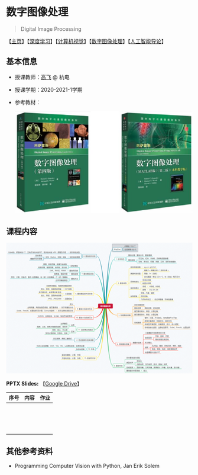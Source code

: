 # 数字图像处理

> Digital Image Processing

【[主页](https://aiart.live/courses/)】【[深度学习](https://aiart.live/courses/dl.html)】【[计算机视觉](https://aiart.live/courses/cv.html)】【[数字图像处理](https://aiart.live/courses/dip.html)】【[人工智能导论](https://aiart.live/courses/intro2ai.html)】

## 基本信息

- 授课教师：[高飞](http://aiart.live) @ 杭电

- 授课学期：2020-2021-1学期

- 参考教材：

  ![mindmap-dip](数字图像处理/dip-book.jpg)

## 课程内容

![mindmap-dip](数字图像处理/mindmap-dip.png)



**PPTX Slides:** 【[Google Drive](https://drive.google.com/drive/folders/1FaTOF5QAq0VQz-oYt2gbrhor4K2gpyPq?usp=sharing)】

|  序号  | 内容   | 作业   |
| :--: | ---- | ---- |
|      |      |      |
|      |      |      |
|      |      |      |
|      |      |      |
|      |      |      |
|      |      |      |
|      |      |      |
|      |      |      |
|      |      |      |
|      |      |      |
|      |      |      |
|      |      |      |
|      |      |      |
|      |      |      |
|      |      |      |
|      |      |      |

## 其他参考资料

- Programming Computer Vision with Python, Jan Erik Solem

  ​

